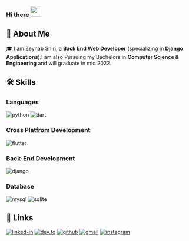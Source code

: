 ### Hi there <img src="https://media.giphy.com/media/hvRJCLFzcasrR4ia7z/giphy.gif" width="29px">

## 🚀 About Me

🎓 I am Zeynab Shiri, a **Back End Web Developer** (specializing in **Django Applications**).I am also Pursuing my Bachelors in **Computer Science & Engineering** and will graduate in mid 2022.

## 🛠️ Skills

### Languages

![python](https://img.shields.io/badge/Python-3776AB?style=for-the-badge&logo=python&logoColor=white)
![dart](https://img.shields.io/badge/Dart-28B6F6?style=for-the-badge&logo=dart&logoColor=white)

### Cross Platfrom Development

![flutter](https://img.shields.io/badge/Flutter-28B6F6?style=for-the-badge&logo=flutter&logoColor=white)


### Back-End Development

![django](https://img.shields.io/badge/Django-092E20?style=for-the-badge&logo=django&logoColor=white)

### Database

![mysql](https://img.shields.io/badge/MySQL-00000F?style=for-the-badge&logo=mysql&logoColor=white)
![sqlite](https://img.shields.io/badge/SQLite-07405E?style=for-the-badge&logo=sqlite&logoColor=white)

## 🔗 Links

[![linked-in](https://img.shields.io/badge/Linked_In-0077B5?style=for-the-badge&logo=LinkedIn&logoColor=white)](https://www.linkedin.com/in/zeynab-shiri-170367151/)
[![dev.to](https://img.shields.io/badge/Dev.to-0A0A0A?style=for-the-badge&logo=DevdotTo&logoColor=white)](https://dev.to/zeyysh)
[![github](https://img.shields.io/badge/GitHub-000000?style=for-the-badge&logo=GitHub&logoColor=white)](https://github.com/zeyysh)
[![gmail](https://img.shields.io/badge/Gmail-D14836?style=for-the-badge&logo=Gmail&logoColor=white)](mailto:https://github.com/zeyysh)
[![instagram](https://img.shields.io/badge/Instagram-E4405F?style=for-the-badge&logo=instagram&logoColor=white)](https://www.instagram.com/sh_zeyy/)
<!--
**zeyysh/zeyysh** is a ✨ _special_ ✨ repository because its `README.md` (this file) appears on your GitHub profile.

Here are some ideas to get you started:

- 🔭 I’m currently working on ...
- 🌱 I’m currently learning ...
- 👯 I’m looking to collaborate on ...
- 🤔 I’m looking for help with ...
- 💬 Ask me about ...
- 📫 How to reach me: ...
- 😄 Pronouns: ...
- ⚡ Fun fact: ...
-->
